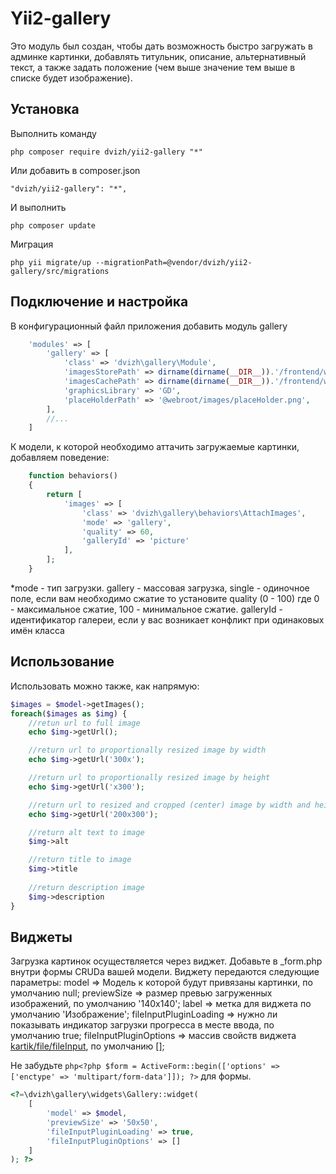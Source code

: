 Yii2-gallery
==========
Это модуль был создан, чтобы дать возможность быстро загружать в админке картинки, добавлять титульник, описание, альтернативный текст, а также задать положение (чем выше значение тем выше в списке будет изображение).

Установка
---------------------------------
Выполнить команду

```
php composer require dvizh/yii2-gallery "*"
```

Или добавить в composer.json

```
"dvizh/yii2-gallery": "*",
```

И выполнить

```
php composer update
```

Миграция

```
php yii migrate/up --migrationPath=@vendor/dvizh/yii2-gallery/src/migrations
```

Подключение и настройка
---------------------------------
В конфигурационный файл приложения добавить модуль gallery
```php
    'modules' => [
        'gallery' => [
            'class' => 'dvizh\gallery\Module',
            'imagesStorePath' => dirname(dirname(__DIR__)).'/frontend/web/images/store', //path to origin images
            'imagesCachePath' => dirname(dirname(__DIR__)).'/frontend/web/images/cache', //path to resized copies
            'graphicsLibrary' => 'GD',
            'placeHolderPath' => '@webroot/images/placeHolder.png',
        ],
        //...
    ]
```

К модели, к которой необходимо аттачить загружаемые картинки, добавляем поведение:

```php
    function behaviors()
    {
        return [
            'images' => [
                'class' => 'dvizh\gallery\behaviors\AttachImages',
                'mode' => 'gallery',
                'quality' => 60,
                'galleryId' => 'picture'
            ],
        ];
    }
```

*mode - тип загрузки. gallery - массовая загрузка, single - одиночное поле, если вам необходимо сжатие то установите quality (0 - 100) где  0 - максимальное сжатие, 100 - минимальное сжатие. galleryId - идентификатор галереи, если у вас возникает конфликт при одинаковых имён класса

Использование
---------------------------------
Использовать можно также, как напрямую:

```php
$images = $model->getImages();
foreach($images as $img) {
    //retun url to full image
    echo $img->getUrl();

    //return url to proportionally resized image by width
    echo $img->getUrl('300x');

    //return url to proportionally resized image by height
    echo $img->getUrl('x300');

    //return url to resized and cropped (center) image by width and height
    echo $img->getUrl('200x300');

    //return alt text to image
    $img->alt

    //return title to image
    $img->title
    
    //return description image
    $img->description
}
```

Виджеты
---------------------------------
Загрузка картинок осуществляется через виджет. Добавьте в _form.php внутри формы CRUDа вашей модели.
Виджету передаются следующие параметры:
model => Модель к которой будут привязаны картинки, по умолчанию null;
previewSize => размер превью загруженных изображений, по умолчанию '140x140';
label => метка для виджета по умолчанию 'Изображение';
fileInputPluginLoading => нужно ли показывать индикатор загрузки прогресса в месте ввода, по умолчанию true;
fileInputPluginOptions => массив свойств виджета [kartik/file/fileInput](http://demos.krajee.com/widget-details/fileinput), по умолчанию [];


Не забудьте
```php<?php $form = ActiveForm::begin(['options' => ['enctype' => 'multipart/form-data']]); ?>```
для формы.

```php
<?=\dvizh\gallery\widgets\Gallery::widget(
    [
        'model' => $model,
        'previewSize' => '50x50',
        'fileInputPluginLoading' => true,
        'fileInputPluginOptions' => []
    ]
); ?>
```
